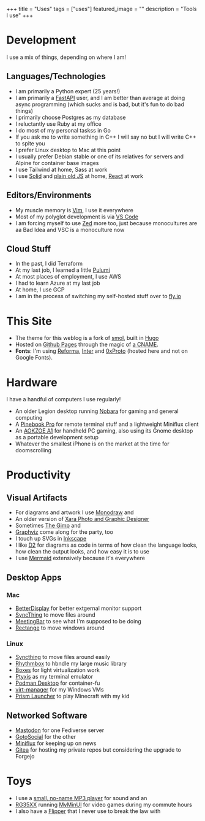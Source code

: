 +++
title =  "Uses"
tags = ["uses"]
featured_image = ""
description = "Tools I use"
+++

# Development

I use a mix of things, depending on where I am!

## Languages/Technologies

- I am primarily a Python expert (25 years!)
- I am primarily a [FastAPI](https://github.com/fastapi/fastapi) user, and I am better than average at doing async programming (which sucks and is bad, but it's fun to do bad things)
- I primarily choose Postgres as my database
- I reluctantly use Ruby at my office
- I do most of my personal taskss in Go
- If you ask me to write something in C++ I will say no but I will write C++ to spite you
- I prefer Linux desktop to Mac at this point
- I usually prefer Debian stable or one of its relatives for servers and Alpine for container base images
- I use Tailwind at home, Sass at work
- I use [Solid](https://www.solidjs.com/) and [plain old JS](https://developer.mozilla.org/en-US/docs/Web/JavaScript) at home, [React](https://react.dev/) at work

## Editors/Environments

- My muscle memory is [Vim](https://www.vim.org/), I use it everywhere
- Most of my polyglot development is via [VS Code](https://code.visualstudio.com/)
- I am forcing myself to use [Zed](https://zed.dev/) more too, just because monocultures are aa Bad Idea and VSC is a monoculture now

## Cloud Stuff

- In the past, I did Terraform
- At my last job, I learned a little [Pulumi](https://www.pulumi.com/)
- At most places of employment, I use AWS
- I had to learn Azure at my last job
- At home, I use GCP
- I am in the process of switching my self-hosted stuff over to [fly.io](https://fly.io/)

# This Site

- The theme for this weblog is a fork of [smol](https://github.com/colorchestra/smol), built in [Hugo](https://gohugo.io/)
- Hosted on [Github Pages](https://pages.github.com/) through the magic of [a CNAME](https://docs.github.com/en/github/working-with-github-pages/configuring-a-custom-domain-for-your-github-pages-site).
- **Fonts**: I'm using [Reforma](https://pampatype.com/reforma), [Inter](https://rsms.me/inter/) and [0xProto](https://github.com/0xType/0xProto) (hosted here and not on Google Fonts).

# Hardware

I have a handful of computers I use regularly!

- An older Legion desktop running [Nobara](https://nobaraproject.org/) for gaming and general computing
- A [Pinebook Pro](https://pine64.org/devices/pinebook_pro/) for remote terminal stuff and a lightweight Miniflux client
- An [AOKZOE A1](https://aokzoestore.com/products/aokzoe-8-inch-amd%C2%AE-ryzen%C2%AE-6800u) for handheld PC gaming, also using its Gnome desktop as a portable development setup
- Whatever the smallest iPhone is on the market at the time for doomscrolling

# Productivity

## Visual Artifacts

- For diagrams and artwork I use [Monodraw](https://monodraw.helftone.com/) and
- An older version of [Xara Photo and Graphic Designer](https://www.xara.com/us/photo-graphic-designer/)
- Sometimes [The Gimp](https://www.gimp.org/) and
- [Graphviz](https://graphviz.org/) come along for the party, too
- I touch up SVGs in [Inkscape](https://flathub.org/apps/org.inkscape.Inkscape)
- I like [D2](https://d2lang.com/) for diagrams as code in terms of how clean the language looks, how clean the output looks, and how easy it is to use
- I use [Mermaid](https://mermaid.js.org/) extensively because it's everywhere

## Desktop Apps

### Mac

- [BetterDisplay](https://github.com/waydabber/BetterDisplay) for better extgernal monitor support
- [SyncThing](https://syncthing.net/) to move files around
- [MeetingBar](https://github.com/leits/MeetingBar) to see what I'm supposed to be doing
- [Rectange](https://rectangleapp.com/) to move windows around

### Linux

- [Syncthing](https://flathub.org/apps/me.kozec.syncthingtk) to move files around easily
- [Rhythmbox](https://flathub.org/apps/org.gnome.Rhythmbox3) to hbndle my large music library
- [Boxes](https://flathub.org/apps/org.gnome.Boxes) for light virtualization work
- [Ptyxis](https://flathub.org/apps/app.devsuite.Ptyxis) as my terminal emulator
- [Podman Desktop](https://podman-desktop.io/) for container-fu
- [virt-manager](https://virt-manager.org/) for my Windows VMs
- [Prism Launcher](https://prismlauncher.org/) to play Minecraft with my kid

## Networked Software

- [Mastodon](https://github.com/mastodon) for one Fediverse server
- [GotoSocial](https://gotosocial.org/) for the other
- [Miniflux](https://miniflux.app/) for keeping up on news
- [Gitea](https://about.gitea.com/) for hosting my private repos but considering the upgrade to Forgejo

# Toys

- I use a [small, no-name MP3 player](https://en.shanling.com/product/259) for sound and an
- [RG35XX](https://anbernic.com/products/rg35xx) running [MyMinUI](https://github.com/Turro75/MyMinUI) for video games during my commute hours
- I also have a [Flipper](https://flipperzero.one/) that I never use to break the law with
